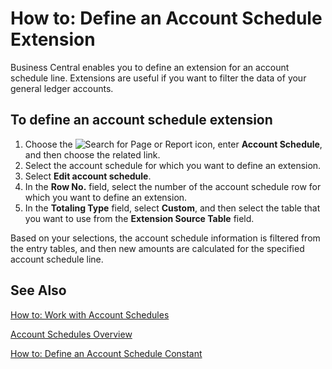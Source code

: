 # How to: Define an Account Schedule Extension

Business Central enables you to define an extension for an account schedule line. Extensions are useful if you want to filter the data of your general ledger accounts.

 

## To define an account schedule extension 

1. Choose the ![Search for Page or Report]() icon, enter **Account Schedule**, and then choose the related link.
2. Select the account schedule for which you want to define an extension.
3. Select **Edit account schedule**.
4. In the **Row No.** field, select the number of the account schedule row for which you want to define an extension.
5. In the **Totaling Type** field, select **Custom**, and then select the table that you want to use from the **Extension Source Table** field.

 

Based on your selections, the account schedule information is filtered from the entry tables, and then new amounts are calculated for the specified account schedule line.

 

## See Also

[How to: Work with Account Schedules]()

[Account Schedules Overview]()

[How to: Define an Account Schedule Constant]()

